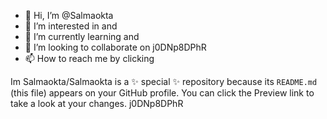 - 👋 Hi, I’m @Salmaokta
- 👀 I’m interested in and
- 🌱 I’m currently learning and
- 💞️ I’m looking to collaborate on j0DNp8DPhR
- 📫 How to reach me by clicking

Im
Salmaokta/Salmaokta is a ✨ special ✨ repository because its `README.md` (this file) appears on your GitHub profile.
You can click the Preview link to take a look at your changes.
j0DNp8DPhR


